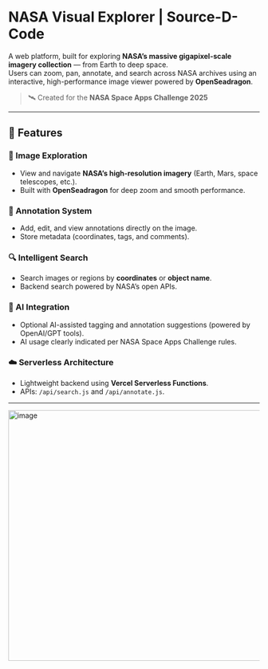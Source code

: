 #  NASA Visual Explorer | Source-D-Code

A web platform, built for exploring **NASA’s massive gigapixel-scale imagery collection** — from Earth to deep space.  
Users can zoom, pan, annotate, and search across NASA archives using an interactive, high-performance image viewer powered by **OpenSeadragon**.

> 🛰️ Created for the **NASA Space Apps Challenge 2025**

---

## 🚀 Features

### 🔭 Image Exploration
- View and navigate **NASA’s high-resolution imagery** (Earth, Mars, space telescopes, etc.).
- Built with **OpenSeadragon** for deep zoom and smooth performance.

### 📝 Annotation System
- Add, edit, and view annotations directly on the image.
- Store metadata (coordinates, tags, and comments).

### 🔍 Intelligent Search
- Search images or regions by **coordinates** or **object name**.
- Backend search powered by NASA’s open APIs.

### 🧠 AI Integration
- Optional AI-assisted tagging and annotation suggestions (powered by OpenAI/GPT tools).
- AI usage clearly indicated per NASA Space Apps Challenge rules.

### ☁️ Serverless Architecture
- Lightweight backend using **Vercel Serverless Functions**.
- APIs: `/api/search.js` and `/api/annotate.js`.

---
<img width="980" height="503" alt="image" src="https://github.com/user-attachments/assets/2785d08d-c858-492d-bf7b-be85b48d418a" />






